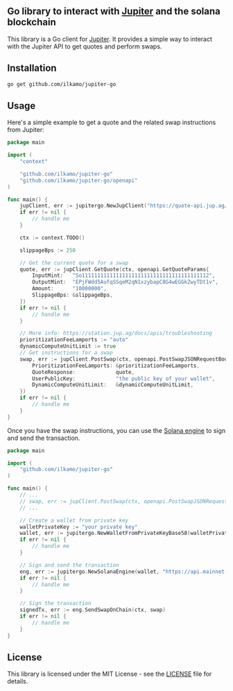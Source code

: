 ## Go library to interact with [Jupiter](https://jup.ag) and the solana blockchain

This library is a Go client for [Jupiter](https://jup.ag). It provides a simple way to interact with the Jupiter API to get quotes and perform swaps.

## Installation

```bash
go get github.com/ilkamo/jupiter-go
```

## Usage

Here's a simple example to get a quote and the related swap instructions from Jupiter:

```go
package main

import (
	"context"

	"github.com/ilkamo/jupiter-go"
	"github.com/ilkamo/jupiter-go/openapi"
)

func main() {
	jupClient, err := jupitergo.NewJupClient("https://quote-api.jup.ag/v6")
	if err != nil {
		// handle me
	}

	ctx := context.TODO()

	slippageBps := 250

	// Get the current quote for a swap
	quote, err := jupClient.GetQuote(ctx, openapi.GetQuoteParams{
		InputMint:   "So11111111111111111111111111111111111111112",
		OutputMint:  "EPjFWdd5AufqSSqeM2qN1xzybapC8G4wEGGkZwyTDt1v",
		Amount:      "10000000",
		SlippageBps: &slippageBps,
	})
	if err != nil {
		// handle me
	}

	// More info: https://station.jup.ag/docs/apis/troubleshooting
	prioritizationFeeLamports := "auto"
	dynamicComputeUnitLimit := true
	// Get instructions for a swap
	swap, err := jupClient.PostSwap(ctx, openapi.PostSwapJSONRequestBody{
		PrioritizationFeeLamports: &prioritizationFeeLamports,
		QuoteResponse:             quote,
		UserPublicKey:             "the public key of your wallet",
		DynamicComputeUnitLimit:   &dynamicComputeUnitLimit,
	})
	if err != nil {
		// handle me
	}
}
```

Once you have the swap instructions, you can use the [Solana engine](engine.go) to sign and send the transaction.

```go
package main

import (
	"github.com/ilkamo/jupiter-go"
)

func main() {
	// ...
	// swap, err := jupClient.PostSwap(ctx, openapi.PostSwapJSONRequestBody{...})
	// ...

	// Create a wallet from private key
	walletPrivateKey := "your private key"
	wallet, err := jupitergo.NewWalletFromPrivateKeyBase58(walletPrivateKey)
	if err != nil {
		// handle me
	}

	// Sign and send the transaction
	eng, err := jupitergo.NewSolanaEngine(wallet, "https://api.mainnet-beta.solana.com")
	if err != nil {
		// handle me
	}

	// Sign the transaction
	signedTx, err := eng.SendSwapOnChain(ctx, swap)
	if err != nil {
		// handle me
	}
}
```

## License

This library is licensed under the MIT License - see the [LICENSE](LICENSE) file for details.
```
